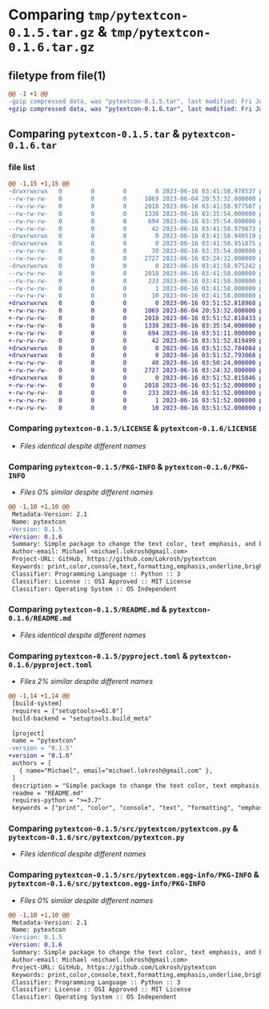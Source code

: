 # Comparing `tmp/pytextcon-0.1.5.tar.gz` & `tmp/pytextcon-0.1.6.tar.gz`

## filetype from file(1)

```diff
@@ -1 +1 @@
-gzip compressed data, was "pytextcon-0.1.5.tar", last modified: Fri Jun 16 03:41:58 2023, max compression
+gzip compressed data, was "pytextcon-0.1.6.tar", last modified: Fri Jun 16 03:51:52 2023, max compression
```

## Comparing `pytextcon-0.1.5.tar` & `pytextcon-0.1.6.tar`

### file list

```diff
@@ -1,15 +1,15 @@
-drwxrwxrwx   0        0        0        0 2023-06-16 03:41:58.978537 pytextcon-0.1.5/
--rw-rw-rw-   0        0        0     1069 2023-06-04 20:53:32.000000 pytextcon-0.1.5/LICENSE
--rw-rw-rw-   0        0        0     2018 2023-06-16 03:41:58.977507 pytextcon-0.1.5/PKG-INFO
--rw-rw-rw-   0        0        0     1338 2023-06-16 03:35:54.000000 pytextcon-0.1.5/README.md
--rw-rw-rw-   0        0        0      694 2023-06-16 03:35:54.000000 pytextcon-0.1.5/pyproject.toml
--rw-rw-rw-   0        0        0       42 2023-06-16 03:41:58.979073 pytextcon-0.1.5/setup.cfg
-drwxrwxrwx   0        0        0        0 2023-06-16 03:41:58.940519 pytextcon-0.1.5/src/
-drwxrwxrwx   0        0        0        0 2023-06-16 03:41:58.951875 pytextcon-0.1.5/src/pytextcon/
--rw-rw-rw-   0        0        0       30 2023-06-16 03:35:54.000000 pytextcon-0.1.5/src/pytextcon/__init__.py
--rw-rw-rw-   0        0        0     2727 2023-06-16 03:24:32.000000 pytextcon-0.1.5/src/pytextcon/pytextcon.py
-drwxrwxrwx   0        0        0        0 2023-06-16 03:41:58.975242 pytextcon-0.1.5/src/pytextcon.egg-info/
--rw-rw-rw-   0        0        0     2018 2023-06-16 03:41:58.000000 pytextcon-0.1.5/src/pytextcon.egg-info/PKG-INFO
--rw-rw-rw-   0        0        0      233 2023-06-16 03:41:58.000000 pytextcon-0.1.5/src/pytextcon.egg-info/SOURCES.txt
--rw-rw-rw-   0        0        0        1 2023-06-16 03:41:58.000000 pytextcon-0.1.5/src/pytextcon.egg-info/dependency_links.txt
--rw-rw-rw-   0        0        0       10 2023-06-16 03:41:58.000000 pytextcon-0.1.5/src/pytextcon.egg-info/top_level.txt
+drwxrwxrwx   0        0        0        0 2023-06-16 03:51:52.818968 pytextcon-0.1.6/
+-rw-rw-rw-   0        0        0     1069 2023-06-04 20:53:32.000000 pytextcon-0.1.6/LICENSE
+-rw-rw-rw-   0        0        0     2018 2023-06-16 03:51:52.818433 pytextcon-0.1.6/PKG-INFO
+-rw-rw-rw-   0        0        0     1338 2023-06-16 03:35:54.000000 pytextcon-0.1.6/README.md
+-rw-rw-rw-   0        0        0      694 2023-06-16 03:51:11.000000 pytextcon-0.1.6/pyproject.toml
+-rw-rw-rw-   0        0        0       42 2023-06-16 03:51:52.819499 pytextcon-0.1.6/setup.cfg
+drwxrwxrwx   0        0        0        0 2023-06-16 03:51:52.784084 pytextcon-0.1.6/src/
+drwxrwxrwx   0        0        0        0 2023-06-16 03:51:52.793068 pytextcon-0.1.6/src/pytextcon/
+-rw-rw-rw-   0        0        0       40 2023-06-16 03:50:24.000000 pytextcon-0.1.6/src/pytextcon/__init__.py
+-rw-rw-rw-   0        0        0     2727 2023-06-16 03:24:32.000000 pytextcon-0.1.6/src/pytextcon/pytextcon.py
+drwxrwxrwx   0        0        0        0 2023-06-16 03:51:52.815846 pytextcon-0.1.6/src/pytextcon.egg-info/
+-rw-rw-rw-   0        0        0     2018 2023-06-16 03:51:52.000000 pytextcon-0.1.6/src/pytextcon.egg-info/PKG-INFO
+-rw-rw-rw-   0        0        0      233 2023-06-16 03:51:52.000000 pytextcon-0.1.6/src/pytextcon.egg-info/SOURCES.txt
+-rw-rw-rw-   0        0        0        1 2023-06-16 03:51:52.000000 pytextcon-0.1.6/src/pytextcon.egg-info/dependency_links.txt
+-rw-rw-rw-   0        0        0       10 2023-06-16 03:51:52.000000 pytextcon-0.1.6/src/pytextcon.egg-info/top_level.txt
```

### Comparing `pytextcon-0.1.5/LICENSE` & `pytextcon-0.1.6/LICENSE`

 * *Files identical despite different names*

### Comparing `pytextcon-0.1.5/PKG-INFO` & `pytextcon-0.1.6/PKG-INFO`

 * *Files 0% similar despite different names*

```diff
@@ -1,10 +1,10 @@
 Metadata-Version: 2.1
 Name: pytextcon
-Version: 0.1.5
+Version: 0.1.6
 Summary: Simple package to change the text color, text emphasis, and background color of print statements to the console.
 Author-email: Michael <michael.lokrosh@gmail.com>
 Project-URL: GitHub, https://github.com/Lokrosh/pytextcon
 Keywords: print,color,console,text,formatting,emphasis,underline,bright
 Classifier: Programming Language :: Python :: 3
 Classifier: License :: OSI Approved :: MIT License
 Classifier: Operating System :: OS Independent
```

### Comparing `pytextcon-0.1.5/README.md` & `pytextcon-0.1.6/README.md`

 * *Files identical despite different names*

### Comparing `pytextcon-0.1.5/pyproject.toml` & `pytextcon-0.1.6/pyproject.toml`

 * *Files 2% similar despite different names*

```diff
@@ -1,14 +1,14 @@
 [build-system]
 requires = ["setuptools>=61.0"]
 build-backend = "setuptools.build_meta"
 
 [project]
 name = "pytextcon"
-version = "0.1.5"
+version = "0.1.6"
 authors = [
   { name="Michael", email="michael.lokrosh@gmail.com" },
 ]
 description = "Simple package to change the text color, text emphasis, and background color of print statements to the console."
 readme = "README.md"
 requires-python = ">=3.7"
 keywords = ["print", "color", "console", "text", "formatting", "emphasis", "underline", "bright"]
```

### Comparing `pytextcon-0.1.5/src/pytextcon/pytextcon.py` & `pytextcon-0.1.6/src/pytextcon/pytextcon.py`

 * *Files identical despite different names*

### Comparing `pytextcon-0.1.5/src/pytextcon.egg-info/PKG-INFO` & `pytextcon-0.1.6/src/pytextcon.egg-info/PKG-INFO`

 * *Files 0% similar despite different names*

```diff
@@ -1,10 +1,10 @@
 Metadata-Version: 2.1
 Name: pytextcon
-Version: 0.1.5
+Version: 0.1.6
 Summary: Simple package to change the text color, text emphasis, and background color of print statements to the console.
 Author-email: Michael <michael.lokrosh@gmail.com>
 Project-URL: GitHub, https://github.com/Lokrosh/pytextcon
 Keywords: print,color,console,text,formatting,emphasis,underline,bright
 Classifier: Programming Language :: Python :: 3
 Classifier: License :: OSI Approved :: MIT License
 Classifier: Operating System :: OS Independent
```

